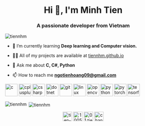 <h1 align="center">Hi 👋, I'm Minh Tien</h1>
<h3 align="center">A passionate developer from Vietnam</h3>

<p align="left"> <img src="https://komarev.com/ghpvc/?username=tiennhm" alt="tiennhm" /> </p>

- 🌱 I’m currently learning **Deep learning and Computer vision.**

- 👨‍💻 All of my projects are available at [tiennhm.github.io](tiennhm.github.io)

- 💬 Ask me about **C, C#, Python**

- 📫 How to reach me **ngotienhoang09@gmail.com**

<p align="left"><img src="https://devicons.github.io/devicon/devicon.git/icons/c/c-original.svg" alt="c" width="40" height="40"/> <img src="https://devicons.github.io/devicon/devicon.git/icons/cplusplus/cplusplus-original.svg" alt="cplusplus" width="40" height="40"/> <img src="https://devicons.github.io/devicon/devicon.git/icons/csharp/csharp-original.svg" alt="csharp" width="40" height="40"/> <img src="https://devicons.github.io/devicon/devicon.git/icons/dot-net/dot-net-original-wordmark.svg" alt="dotnet" width="40" height="40"/> <img src="https://www.vectorlogo.zone/logos/git-scm/git-scm-icon.svg" alt="git" width="40" height="40"/> <img src="https://devicons.github.io/devicon/devicon.git/icons/linux/linux-original.svg" alt="linux" width="40" height="40"/> <img src="https://www.vectorlogo.zone/logos/opencv/opencv-icon.svg" alt="opencv" width="40" height="40"/> <img src="https://devicons.github.io/devicon/devicon.git/icons/python/python-original.svg" alt="python" width="40" height="40"/> <img src="https://www.vectorlogo.zone/logos/pytorch/pytorch-icon.svg" alt="pytorch" width="40" height="40"/> <img src="https://www.vectorlogo.zone/logos/tensorflow/tensorflow-icon.svg" alt="tensorflow" width="40" height="40"/></p><p><img align="left" src="https://github-readme-stats.vercel.app/api/top-langs/?username=tiennhm&layout=compact&hide=html" alt="tiennhm" /></p>

<p>&nbsp;<img align="center" src="https://github-readme-stats.vercel.app/api?username=tiennhm&show_icons=true" alt="tiennhm" /></p>

<p align="center">
<a href="https://linkedin.com/in/tien-nhm" target="blank"><img align="center" src="https://cdn.jsdelivr.net/npm/simple-icons@3.0.1/icons/linkedin.svg" alt="tien-nhm" height="30" width="30" /></a>
<a href="https://stackoverflow.com/users/10051568" target="blank"><img align="center" src="https://cdn.jsdelivr.net/npm/simple-icons@3.0.1/icons/stackoverflow.svg" alt="10051568" height="30" width="30" /></a>
<a href="https://fb.com/01.tien" target="blank"><img align="center" src="https://cdn.jsdelivr.net/npm/simple-icons@3.0.1/icons/facebook.svg" alt="01.tien" height="30" width="30" /></a>
<a href="https://www.youtube.com/c/channel/ucarr1sjyhm61rrly-dibm1g" target="blank"><img align="center" src="https://cdn.jsdelivr.net/npm/simple-icons@3.0.1/icons/youtube.svg" alt="channel/ucarr1sjyhm61rrly-dibm1g" height="30" width="30" /></a>
</p>
